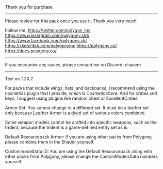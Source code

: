 Thank you for purchase

_______________________________________

Please review for this pack once you use it. Thank you very much

Follow me:
https://twitter.com/polygon_mc
https://www.instagram.com/polygony.std/
https://www.facebook.com/polygony.std
https://sketchfab.com/polygonymc
https://polygony.co/
https://docs.polygony.co/

_______________________________________

If you encounter any issues, please contact me on Discord: chaaem

_______________________________________

Test on 1.20.2

For packs that include wings, hats, and backpacks, I recommend using the cosmetics plugin that I provide, which is CosmeticsCore. And for crates and keys, I suggest using plugins like random chest or ExcellentCrates.

Armor Set: You cannot change to a different set. It must be a leather set only because Leather Armor is a dyed set of various colors combined.

Some weapon models cannot be crafted into specific weapons, such as the trident, because the trident is a game-defined entity set as is.

Default Resourcepack 
Armor: If you are using other packs from Polygony, please combine them in the Shader yourself.

CustommodelData ID: You are using the Default Resourcepack along with other packs from Polygony, please change the CustomModelsData numbers yourself.

